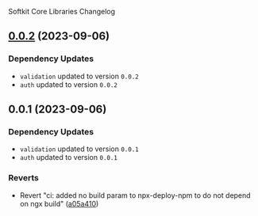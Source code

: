 Softkit Core Libraries Changelog
## [0.0.2](https://github.com/saas-buildkit/saas-buildkit-core/compare/health-check-0.0.1...health-check-0.0.2) (2023-09-06)

### Dependency Updates

* `validation` updated to version `0.0.2`
* `auth` updated to version `0.0.2`
## 0.0.1 (2023-09-06)

### Dependency Updates

* `validation` updated to version `0.0.1`
* `auth` updated to version `0.0.1`

### Reverts

* Revert "ci: added no build param to npx-deploy-npm to do not depend on ngx build" ([a05a410](https://github.com/saas-buildkit/saas-buildkit-core/commit/a05a41073965039dd9656840a80144dcd6b4e180))

